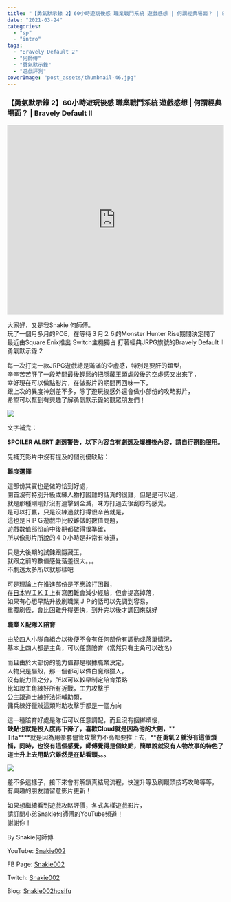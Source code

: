 ```yaml
---
title: "【勇氣默示錄 2】60小時遊玩後感 職業戰鬥系統 遊戲感想 | 何謂經典場面？ | Bravely Default II"
date: "2021-03-24"
categories: 
  - "sp"
  - "intro"
tags: 
  - "Bravely Default 2"
  - "何師傅"
  - "勇氣默示錄"
  - "遊戲評測"
coverImage: "post_assets/thumbnail-46.jpg"
---
```


### 【勇氣默示錄 2】60小時遊玩後感 職業戰鬥系統 遊戲感想 | 何謂經典場面？ | Bravely Default II

<iframe width="100%" height="440"src="https://www.youtube.com/embed/pdboRyynZhQ"
  title="YouTube video player" frameborder="0" allow="accelerometer; autoplay;
  clipboard-write; encrypted-media; gyroscope; picture-in-picture; web-share"
  referrerpolicy="strict-origin-when-cross-origin" allowfullscreen></iframe>

  
大家好，又是我Snakie 何師傅。  
玩了一個月多月的POE，在等待３月２６的Monster Hunter Rise期間決定開了  
最近由Square Enix推出 Switch主機獨占 打著經典JRPG旗號的Bravely Default II 勇氣默示錄 2  

  
每一次打完一款JRPG遊戲總是滿滿的空虛感，特別是要肝的類型，  
辛辛苦苦肝了一段時間最後輕鬆的把隱藏王類虐殺後的空虛感又出來了，  
幸好現在可以做點影片，在做影片的期間再回味一下，  
跟上次的異度神劍差不多，除了遊玩後感外還會做小部份的攻略影片，  
希望可以幫到有興趣了解勇氣默示錄的觀眾朋友們！  

  
![](post_assets/2021031322233835.mp4_snapshot_00.54.14.286-1024x576.jpg)  

  
文字補完：  

  
**SPOILER ALERT** **劇透警告，以下內容含有劇透及爆機後內容，請自行斟酌服用。**  

  
先補充影片中沒有提及的個別優缺點：  

  
**難度選擇**  

  
這部份其實也是做的恰到好處，  
開首沒有特別升級或練人物打困難的話真的很難，但是是可以過，  
就是那種剛剛好沒有連擊到全滅，味方打過去很刮痧的感覺，  
是可以打嬴，只是沒練過就打得很辛苦就是，  
這也是ＲＰＧ遊戲中比較難做的數值問題，  
遊戲數值部份前中後期都做得很準確，  
所以像影片所說的４０小時是非常有味道，  

  
只是大後期的試鍊跟隱藏王，  
就跟之前的數值感覺落差很大。。。  
不劇透太多所以就那樣吧  

  
可是理論上在推進部份是不應該打困難，  
在[日本ＷＩＫＩ](https://gamerch.com/bravely-default-2/entry/227420)上有寫困難會減少經驗，但會提高掉落，  
如果有心想早點升級刷職業ＪＰ的話可以先調到容易，  
重覆刷怪，會比困難升得更快，到升完以後才調回來就好  

  
**職業Ｘ配隊Ｘ陪育**  

  
由於四人小隊自組合以後便不會有任何部份有調動或落單情況，  
基本上四人都是主角，可以任意陪育（當然只有主角可以改名）  

  
而且由於大部份的能力值都是根據職業決定，  
人物只是驅殼，那一個都可以做白魔跟獵人，  
沒有能力值之分，所以可以較早制定陪育策略  
比如說主角練好所有近戰，主力攻擊手  
公主跟道士練好法術輔助類，  
傭兵練好獵賊這類附助攻擊手都是一個方向  

  
這一種陪育好處是隊伍可以任意調配，而且沒有捆綁煩惱，  
**缺點也就是投入度再下降了，喜歡****Cloud****就是因為他的大劍，****  
Tifa****就是因為用拳套儘管攻擊力不高都要推上去，****在勇氣２就沒有這個煩惱，同時，也沒有這個感覺，****師傅覺得是個缺點，簡單說就沒有人物故事的特色了****道士升上去用點穴雖然是在點看頭。。。**  

  
**![](post_assets/BravelyDefaultIISavalonAsteriskHolders-1024x805.jpg)**  

  
差不多這樣子，接下來會有解鎖真結局流程，快速升等及刷饅頭技巧攻略等等，  
有興趣的朋友請留意影片更新！  

  
如果想繼續看到遊戲攻略評價，各式各樣遊戲影片，  
請訂閱小弟Snakie何師傅的YouTube頻道！  
謝謝你！  

  
By Snakie何師傅  

  
YouTube: [Snakie002](https://www.youtube.com/c/Snakie002/)  

  
FB Page: [Snakie002](https://www.facebook.com/Snakie002/)  

  
Twitch: [Snakie002](https://www.twitch.tv/snakie002/)  

  
Blog: [Snakie002hosifu](https://snakie002hosifu.blog/)
